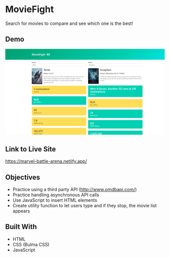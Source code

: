 # MovieFight

Search for movies to compare and see which one is the best!

## Demo

![demo](https://github.com/codewithsrobins1/moviefight-app/blob/main/moviefightscreenshot.PNG)

## Link to Live Site

https://marvel-battle-arena.netlify.app/

## Objectives

* Practice using a third party API (http://www.omdbapi.com/)
* Practice handling asynchronous API calls
* Use JavaScript to insert HTML elements
* Create utility function to let users type and  if they stop, the movie list appears 

## Built With

* HTML
* CSS (Bulma CSS)
* JavaScript

